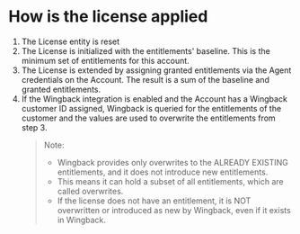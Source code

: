 # How is the license applied

1. The License entity is reset
2. The License is initialized with the entitlements' baseline. This is the minimum set of entitlements for this account.
3. The License is extended by assigning granted entitlements via the Agent credentials on the Account. The result is a sum of the baseline and granted entitlements.
4. If the Wingback integration is enabled and the Account has a Wingback customer ID assigned, Wingback is queried for the entitlements of the customer and the values are used to overwrite the entitlements from step 3.
   > Note:
   >
   > - Wingback provides only overwrites to the ALREADY EXISTING entitlements, and it does not introduce new entitlements.
   > - This means it can hold a subset of all entitlements, which are called overwrites.
   > - If the license does not have an entitlement, it is NOT overwritten or introduced as new by Wingback, even if it exists in Wingback.
